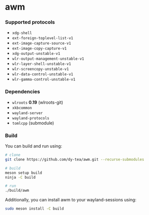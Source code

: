 # awm

### Supported protocols
- `xdg-shell`
- `ext-foreign-toplevel-list-v1`
- `ext-image-capture-source-v1`
- `ext-image-copy-capture-v1`
- `xdg-output-unstable-v1`
- `wlr-output-management-unstable-v1`
- `wlr-layer-shell-unstable-v1`
- `wlr-screencopy-unstable-v1`
- `wlr-data-control-unstable-v1`
- `wlr-gamma-control-unstable-v1`

### Dependencies
- `wlroots` **0.19** (wlroots-git)
- `xkbcommon`
- `wayland-server`
- `wayland-protocols`
- `tomlcpp` (submodule)

### Build
You can build and run using:
```sh
# clone
git clone https://github.com/dy-tea/awm.git --recurse-submodules

# build
meson setup build
ninja -C build

# run
./build/awm
```
Additionally, you can install awm to your wayland-sessions using:
```sh
sudo meson install -C build
````
